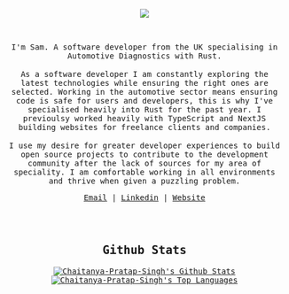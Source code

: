</br></br>
<p align="center">
<img src="https://img.icons8.com/color/26/000000/github-2.png"/>
</p>

 </br>
<p align="center">
<samp>
I'm Sam. A software developer from the UK specialising in Automotive Diagnostics with Rust.
</samp>
</br></br>
<samp>
As a software developer I am constantly exploring the latest technologies while ensuring the right ones are selected. Working in the automotive sector means ensuring code is safe for users and developers, this is why I've specialised heavily into Rust for the past year. I previoulsy worked heavily with TypeScript and NextJS building websites for freelance clients and companies.
</samp>
</br></br>
<samp>
I use my desire for greater developer experiences to build open source projects to contribute to the development community after the lack of sources for my area of speciality. I am comfortable working in all environments and thrive when given a puzzling problem.
</samp>
</p>
<samp>
<p align="center">
<a href="mailto:samp.reston@outlook.com">Email</a> | <a href="https://www.linkedin.com/in/samp-reston/">Linkedin</a> | <a href="https://www.sampreston.co.uk/">Website</a>
</p>

<br/>
<br/>

<h2 align="center"><samp>Github Stats</samp></h2>

<p align="center">
<a href="https://github.com/samp-reston/github-readme-stats"><img alt="Chaitanya-Pratap-Singh's Github Stats" src="https://github-readme-stats.vercel.app/api?username=samp-reston&show_icons=true&count_private=true&theme=react&hide_border=true&bg_color=0D1117" /></a>
  <a href="https://github.com/samp-reston/github-readme-stats"><img alt="Chaitanya-Pratap-Singh's Top Languages" src="https://github-readme-stats.vercel.app/api/top-langs/?username=samp-reston&langs_count=8&count_private=true&layout=compact&theme=react&hide_border=true&bg_color=0D1117" /></a>
</p>

  
